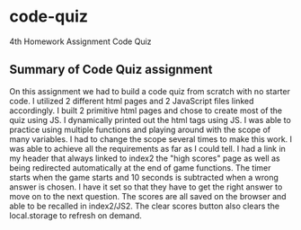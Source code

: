 # code-quiz
4th Homework Assignment Code Quiz

## Summary of Code Quiz assignment

 On this assignment we had to build a code quiz from scratch with no starter code.  I utilized 2 different html pages and 2 JavaScript files linked accordingly.  I built 2 primitive html pages and chose to create most of the quiz using JS.  I dynamically printed out the html tags using JS.  I was able to practice using multiple functions and playing around with the scope of many variables.  I had to change the scope several times to make this work. I was able to achieve all the requirements as far as I could tell.  I had a link in my header that always linked to index2 the "high scores" page as well as being redirected automatically at the end of game functions.  The timer starts when the game starts and 10 seconds is subtracted when a wrong answer is chosen.  I have it set so that they have to get the right answer to move on to the next question.  The scores are all saved on the browser and able to be recalled in index2/JS2.  The clear scores button also clears the local.storage to refresh on demand.   
